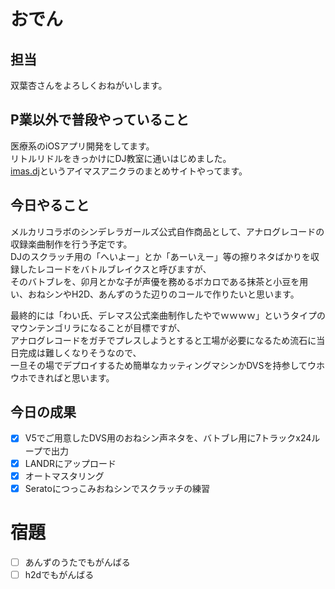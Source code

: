 # おでん

## 担当
双葉杏さんをよろしくおねがいします。

## P業以外で普段やっていること
医療系のiOSアプリ開発をしてます。  
リトルリドルをきっかけにDJ教室に通いはじめました。  
[imas.dj](https://imas.dj)というアイマスアニクラのまとめサイトやってます。 

## 今日やること
メルカリコラボのシンデレラガールズ公式自作商品として、アナログレコードの収録楽曲制作を行う予定です。  
DJのスクラッチ用の「へいよー」とか「あーいえー」等の擦りネタばかりを収録したレコードをバトルブレイクスと呼びますが、  
そのバトブレを、卯月とかな子が声優を務めるボカロである抹茶と小豆を用い、おねシンやH2D、あんずのうた辺りのコールで作りたいと思います。  

最終的には「わい氏、デレマス公式楽曲制作したやでｗｗｗｗ」というタイプのマウンテンゴリラになることが目標ですが、  
アナログレコードをガチでプレスしようとすると工場が必要になるため流石に当日完成は難しくなりそうなので、  
一旦その場でデプロイするため簡単なカッティングマシンかDVSを持参してウホウホできればと思います。  

## 今日の成果

- [x] V5でご用意したDVS用のおねシン声ネタを、バトブレ用に7トラックx24ループで出力
- [x] LANDRにアップロード
- [x] オートマスタリング
- [x] Seratoにつっこみおねシンでスクラッチの練習

# 宿題

- [ ] あんずのうたでもがんばる
- [ ] h2dでもがんばる
